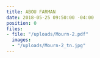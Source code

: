 ```yaml
---
title: ABOU FARMAN
date: 2018-05-25 09:50:00 -04:00
position: 0
files:
- file: "/uploads/Mourn-2.pdf"
  images:
  - "/uploads/Mourn-2_tn.jpg"
---
```


